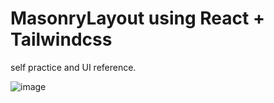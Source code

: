 # MasonryLayout using React + Tailwindcss

self practice and UI reference.

![image](previewImages/preview.png)
